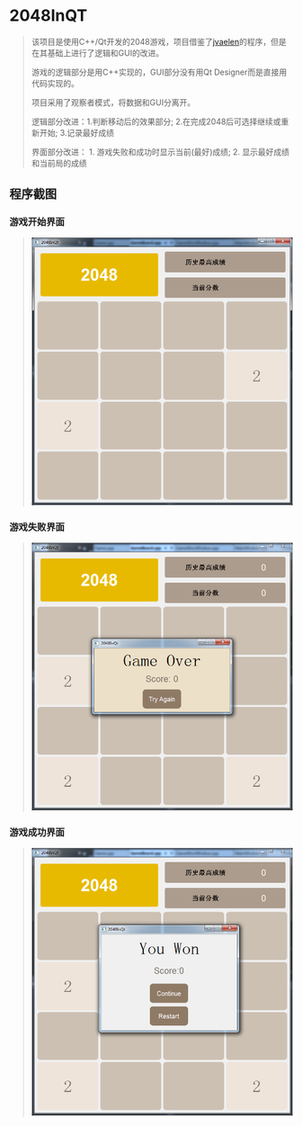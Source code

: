 # 2048InQT
> 该项目是使用C++/Qt开发的2048游戏，项目借鉴了[jvaelen](https://github.com/jvaelen/2048)的程序，但是在其基础上进行了逻辑和GUI的改进。
>
> 游戏的逻辑部分是用C++实现的，GUI部分没有用Qt Designer而是直接用代码实现的。
> 
> 项目采用了观察者模式，将数据和GUI分离开。
>
>逻辑部分改进：1.判断移动后的效果部分;  2.在完成2048后可选择继续或重新开始; 3.记录最好成绩
>
>界面部分改进： 1. 游戏失败和成功时显示当前(最好)成绩; 2. 显示最好成绩和当前局的成绩

## 程序截图
### 游戏开始界面
>![游戏开始界面](https://github.com/zhangbo-tj/2048InQT/raw/master/screenshot/gamestart.png)
>
### 游戏失败界面
>![游戏失败界面](https://github.com/zhangbo-tj/2048InQT/raw/master/screenshot/gameover.png)
>
### 游戏成功界面
>![游戏成功界面](https://github.com/zhangbo-tj/2048InQT/raw/master/screenshot/gamewon.png)
